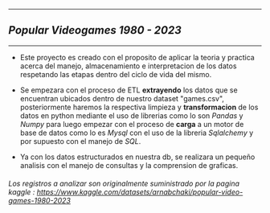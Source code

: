***
##  *Popular Videogames 1980 - 2023*
***

- Este proyecto es creado con el proposito de aplicar la teoria y practica acerca del manejo, almacenamiento e interpretacion de los datos respetando las etapas dentro del ciclo de vida del mismo. 

- Se empezara con el proceso de ETL **extrayendo** los datos que se encuentran ubicados dentro de nuestro dataset "games.csv", posteriormente haremos la respectiva limpieza y **transformacion** de los datos en python mediante el uso de librerias como lo son *Pandas* y *Numpy* para luego empezar con el proceso de **carga** a un motor de base de datos como lo es *Mysql* con el uso de la libreria *Sqlalchemy* y por supuesto con el manejo de *SQL*.
- Ya con los datos estructurados en nuestra db, se realizara un pequeño analisis con el manejo de consultas y la comprension de graficas.  

###### Los registros a analizar son originalmente suministrado por la pagina kaggle : https://www.kaggle.com/datasets/arnabchaki/popular-video-games-1980-2023
